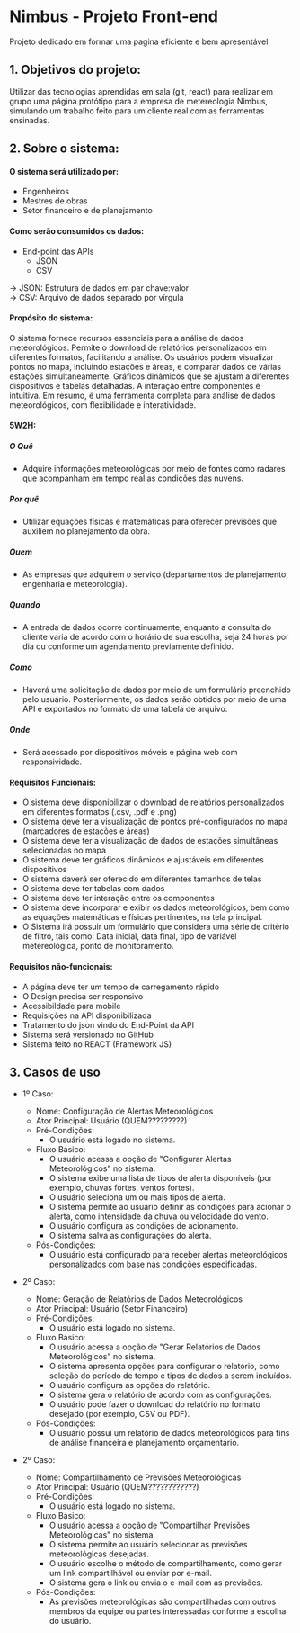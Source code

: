 # Nimbus - Projeto Front-end
Projeto dedicado em formar uma pagina eficiente e bem apresentável

## 1. Objetivos do projeto:
Utilizar das tecnologias aprendidas em sala (git, react) para realizar em grupo uma página protótipo para a empresa de metereologia Nimbus, simulando um trabalho feito
para um cliente real com as ferramentas ensinadas.

## 2. Sobre o sistema:

#### O sistema será utilizado por:
  - Engenheiros  
  - Mestres de obras  
  - Setor financeiro e de planejamento

#### Como serão consumidos os dados:
  - End-point das APIs 
    - JSON  
    - CSV   
    
  -> JSON: Estrutura de dados em par chave:valor  
  -> CSV: Arquivo de dados separado por vírgula

#### Propósito do sistema:
O sistema fornece recursos essenciais para a análise de dados meteorológicos. Permite o download de relatórios personalizados em diferentes formatos, facilitando a análise. Os usuários podem visualizar pontos no mapa, incluindo estações e áreas, e comparar dados de várias estações simultaneamente. Gráficos dinâmicos que se ajustam a diferentes dispositivos e tabelas detalhadas. A interação entre componentes é intuitiva. Em resumo, é uma ferramenta completa para análise de dados meteorológicos, com flexibilidade e interatividade.

#### 5W2H:

##### O Quê

- Adquire informações meteorológicas por meio de fontes como radares que acompanham em tempo real as condições das nuvens.

##### Por quê

- Utilizar equações físicas e matemáticas para oferecer previsões que auxiliem no planejamento da obra.

##### Quem

- As empresas que adquirem o serviço (departamentos de planejamento, engenharia e meteorologia).

##### Quando

- A entrada de dados ocorre continuamente, enquanto a consulta do cliente varia de acordo com o horário de sua escolha, seja 24 horas por dia ou conforme um agendamento previamente definido.

##### Como

- Haverá uma solicitação de dados por meio de um formulário preenchido pelo usuário. Posteriormente, os dados serão obtidos por meio de uma API e exportados no formato de uma tabela de arquivo.

##### Onde

- Será acessado por dispositivos móveis e página web com responsividade.

#### Requisitos Funcionais:
  - O sistema deve disponibilizar o download de relatórios personalizados em diferentes formatos (.csv, .pdf e .png)  
  - O sistema deve ter a visualização de pontos pré-configurados no mapa (marcadores de estacões e áreas)
  - O sistema deve ter a visualização de dados de estações simultâneas selecionadas no mapa  
  - O sistema deve ter gráficos dinâmicos e ajustáveis em diferentes dispositivos
  - O sistema daverá ser oferecido em diferentes tamanhos de telas
  - O sistema deve ter tabelas com dados
  - O sistema deve ter interação entre os componentes
  - O sistema deve incorporar e exibir os dados meteorológicos, bem como as equações matemáticas e físicas pertinentes, na tela principal.
  - O Sistema irá possuir um formulário que considera uma série de critério de filtro, tais como: Data inicial, data final, tipo de variável metereológica, ponto de monitoramento.

#### Requisitos não-funcionais:
  - A página deve ter um tempo de carregamento rápido
  - O Design precisa ser responsivo
  - Acessibildade para mobile
  - Requisições na API disponibilizada
  - Tratamento do json vindo do End-Point da API
  - Sistema será versionado no GitHub
  - Sistema feito no REACT (Framework JS)

## 3. Casos de uso
  - 1º Caso:
    - Nome: Configuração de Alertas Meteorológicos
    - Ator Principal: Usuário (QUEM?????????)
    - Pré-Condições:
      - O usuário está logado no sistema.
    - Fluxo Básico:
      - O usuário acessa a opção de "Configurar Alertas Meteorológicos" no sistema.
      - O sistema exibe uma lista de tipos de alerta disponíveis (por exemplo, chuvas fortes, ventos fortes).
      - O usuário seleciona um ou mais tipos de alerta.
      - O sistema permite ao usuário definir as condições para acionar o alerta, como intensidade da chuva ou velocidade do vento.
      - O usuário configura as condições de acionamento.
      - O sistema salva as configurações do alerta.
    - Pós-Condições:
      - O usuário está configurado para receber alertas meteorológicos personalizados com base nas condições especificadas.

  - 2º Caso:
    - Nome: Geração de Relatórios de Dados Meteorológicos
    - Ator Principal: Usuário (Setor Financeiro)
    - Pré-Condições:
      - O usuário está logado no sistema.
    - Fluxo Básico:
      - O usuário acessa a opção de "Gerar Relatórios de Dados Meteorológicos" no sistema.
      - O sistema apresenta opções para configurar o relatório, como seleção do período de tempo e tipos de dados a serem incluídos.
      - O usuário configura as opções do relatório.
      - O sistema gera o relatório de acordo com as configurações.
      - O usuário pode fazer o download do relatório no formato desejado (por exemplo, CSV ou PDF).
    - Pós-Condições:
      - O usuário possui um relatório de dados meteorológicos para fins de análise financeira e planejamento orçamentário.

  - 2º Caso:
    - Nome: Compartilhamento de Previsões Meteorológicas
    - Ator Principal: Usuário (QUEM????????????)
    - Pré-Condições:
      - O usuário está logado no sistema.
    - Fluxo Básico:
      - O usuário acessa a opção de "Compartilhar Previsões Meteorológicas" no sistema.
      - O sistema permite ao usuário selecionar as previsões meteorológicas desejadas.
      - O usuário escolhe o método de compartilhamento, como gerar um link compartilhável ou enviar por e-mail.
      - O sistema gera o link ou envia o e-mail com as previsões.
    - Pós-Condições:
      - As previsões meteorológicas são compartilhadas com outros membros da equipe ou partes interessadas conforme a escolha do usuário.



  


